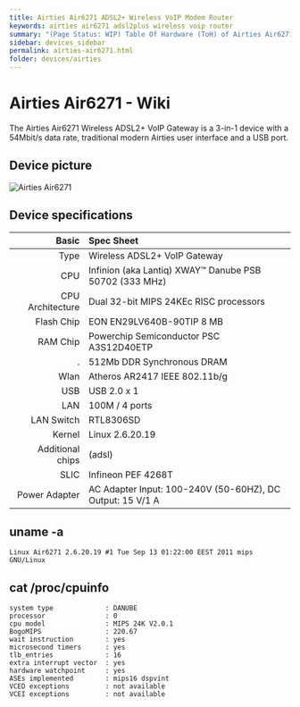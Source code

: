 ```yaml
---
title: Airties Air6271 ADSL2+ Wireless VoIP Modem Router
keywords: airties air6271 adsl2plus wireless voip router
summary: "(Page Status: WIP) Table Of Hardware (ToH) of Airties Air6271"
sidebar: devices_sidebar
permalink: airties-air6271.html
folder: devices/airties
---
```


Airties Air6271 - Wiki
=========================================

The Airties Air6271 Wireless ADSL2+ VoIP Gateway is a 3-in-1 device with a 54Mbit/s data rate, traditional modern Airties user interface and a USB port.

## Device picture

![Airties Air6271](https://teknodestek.com.tr/wp-content/uploads/2017/03/1-30.jpg)

## Device specifications

Basic   | Spec Sheet
-------:|:-------------------------
Type    | Wireless ADSL2+ VoIP Gateway
CPU     | Infinion (aka Lantiq) XWAY™ Danube PSB 50702 (333 MHz)
CPU Architecture | Dual 32-bit MIPS 24KEc RISC processors
Flash Chip   | EON EN29LV640B-90TIP 8 MB
RAM Chip  |  Powerchip Semiconductor PSC A3S12D40ETP
. | 512Mb DDR Synchronous DRAM
Wlan    | Atheros AR2417 IEEE 802.11b/g
USB     | USB 2.0 x 1
LAN     | 100M / 4 ports
LAN Switch  | RTL8306SD
Kernel  | Linux 2.6.20.19
Additional chips | (adsl)
SLIC | Infineon PEF 4268T
Power Adapter | AC Adapter Input: 100-240V (50-60HZ), DC Output: 15 V/1 A

## uname -a
```
Linux Air6271 2.6.20.19 #1 Tue Sep 13 01:22:00 EEST 2011 mips GNU/Linux
```

## cat /proc/cpuinfo
```
system type             : DANUBE
processor               : 0
cpu model               : MIPS 24K V2.0.1
BogoMIPS                : 220.67
wait instruction        : yes
microsecond timers      : yes
tlb_entries             : 16
extra interrupt vector  : yes
hardware watchpoint     : yes
ASEs implemented        : mips16 dspvint
VCED exceptions         : not available
VCEI exceptions         : not available
```
